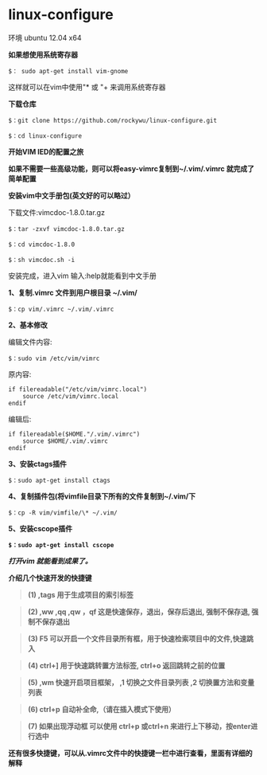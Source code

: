 linux-configure
===============

环境 ubuntu 12.04 x64

<strong>如果想使用系统寄存器</strong>

    $： sudo apt-get install vim-gnome

这样就可以在vim中使用"\* 或 "+ 来调用系统寄存器

<strong>下载仓库</strong>

    $：git clone https://github.com/rockywu/linux-configure.git

    $：cd linux-configure

<strong>开始VIM IED的配置之旅</strong>

<strong>如果不需要一些高级功能，则可以将easy-vimrc复制到~/.vim/.vimrc 就完成了简单配置</strong>

<strong>安装vim中文手册包(英文好的可以略过）</strong>

下载文件:vimcdoc-1.8.0.tar.gz

    $：tar -zxvf vimcdoc-1.8.0.tar.gz

    $：cd vimcdoc-1.8.0

    $：sh vimcdoc.sh -i

安装完成，进入vim 输入:help就能看到中文手册

<strong>1、复制.vimrc 文件到用户根目录 ~/.vim/</strong>

    $：cp vim/.vimrc ~/.vim/.vimrc

<strong>2、基本修改</strong>

编辑文件内容:

    $：sudo vim /etc/vim/vimrc 

原内容:

    if filereadable("/etc/vim/vimrc.local")
        source /etc/vim/vimrc.local
    endif

编辑后:

    if filereadable($HOME."/.vim/.vimrc")
        source $HOME/.vim/.vimrc
    endif

<strong>3、安装ctags插件</strong>

    $：sudo apt-get install ctags

<strong>4、复制插件包(将vimfile目录下所有的文件复制到~/.vim/下</strong>

    $：cp -R vim/vimfile/\* ~/.vim/

<strong>5、安装cscope插件

    $：sudo apt-get install cscope

_打开vim 就能看到成果了。_

介绍几个快速开发的快捷键

> (1) ,tags 用于生成项目的索引标签

> (2) ,ww ,qq ,qw ，qf 这是快速保存，退出，保存后退出, 强制不保存退, 强制不保存退出

> (3) F5 可以开启一个文件目录所有框，用于快速检索项目中的文件,快速跳入

> (4) ctrl+] 用于快速跳转置方法标签, ctrl+o 返回跳转之前的位置

> (5) ,wm 快速开启项目框架， ,1 切换之文件目录列表 ,2 切换置方法和变量列表

> (6) ctrl+p 自动补全命,（请在插入模式下使用）

> (7) 如果出现浮动框 可以使用 ctrl+p 或ctrl+n 来进行上下移动，按enter进行选中

<strong>还有很多快捷键，可以从.vimrc文件中的快捷键一栏中进行查看，里面有详细的解释</strong>
